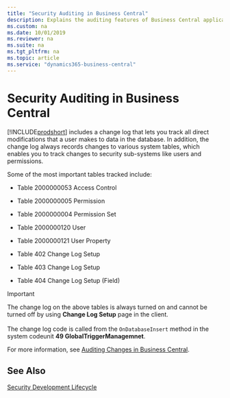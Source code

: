 ```yaml
---
title: "Security Auditing in Business Central"
description: Explains the auditing features of Business Central application.
ms.custom: na
ms.date: 10/01/2019
ms.reviewer: na
ms.suite: na
ms.tgt_pltfrm: na
ms.topic: article
ms.service: "dynamics365-business-central"
---
```


# Security Auditing in Business Central

[!INCLUDE[prodshort](../developer/includes/prodshort.md)] includes a change log that lets you track all direct modifications that a user makes to data in the database. In addition, the change log always records changes to various system tables, which enables you to track changes to security sub-systems like users and permissions.

Some of the most important tables tracked include: 
 
- Table 2000000053 Access Control

- Table 2000000005 Permission

- Table 2000000004 Permission Set

- Table 2000000120 User

- Table 2000000121 User Property

- Table 402 Change Log Setup

- Table 403 Change Log Setup

- Table 404 Change Log Setup (Field)

> [!IMPORTANT]  
> The change log on the above tables is always turned on and cannot be turned off by using **Change Log Setup** page in the client. <br /><br />
> The change log code is called from the `OnDatabaseInsert` method in the system codeunit **49 GlobalTriggerManagemnet**. 


For more information, see [Auditing Changes in Business Central](https://docs.microsoft.com/en-us/dynamics365/business-central/across-log-changes).

<!-- change title to auditing data changes -->
## See Also  

[Security Development Lifecycle](https://www.microsoft.com/en-us/sdl)  